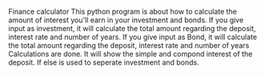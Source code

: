 Finance calculator 
This python program is about how to calculate the amount of interest you'll earn in your investment and bonds.
If you give input as investment, it will calculate the total amount regarding the deposit, interest rate and number of years.
If you give input as Bond, it will calculate the total amount regarding the deposit, interest rate and number of years
Calculations are done. It will show the simple and compond interest of the deposit.
If else is used to seperate investment and bonds.
